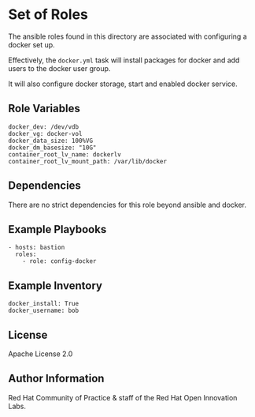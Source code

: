 Set of Roles
============

The ansible roles found in this directory are associated with configuring a docker set up.

Effectively, the `docker.yml` task will install packages for docker and add users to the docker user group.

It will also configure docker storage, start and enabled docker service.


Role Variables
--------------
```
docker_dev: /dev/vdb
docker_vg: docker-vol
docker_data_size: 100%VG
docker_dm_basesize: "10G"
container_root_lv_name: dockerlv
container_root_lv_mount_path: /var/lib/docker
```


Dependencies
------------
There are no strict dependencies for this role beyond ansible and docker.

Example Playbooks
----------------

```
- hosts: bastion
  roles:
    - role: config-docker
```

Example Inventory
----------------

```
docker_install: True
docker_username: bob
```


License
-------

Apache License 2.0


Author Information
------------------

Red Hat Community of Practice & staff of the Red Hat Open Innovation Labs.
